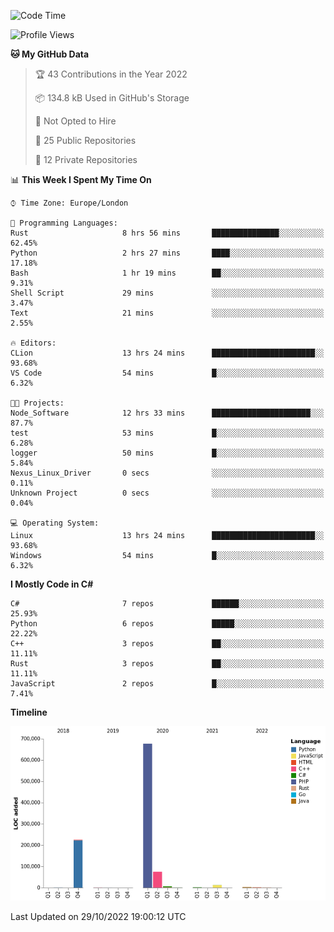 <!--START_SECTION:waka-->
![Code Time](http://img.shields.io/badge/Code%20Time-343%20hrs%2034%20mins-blue)

![Profile Views](http://img.shields.io/badge/Profile%20Views-0-blue)

**🐱 My GitHub Data** 

> 🏆 43 Contributions in the Year 2022
 > 
> 📦 134.8 kB Used in GitHub's Storage 
 > 
> 🚫 Not Opted to Hire
 > 
> 📜 25 Public Repositories 
 > 
> 🔑 12 Private Repositories  
 > 
📊 **This Week I Spent My Time On** 

```text
⌚︎ Time Zone: Europe/London

💬 Programming Languages: 
Rust                     8 hrs 56 mins       ███████████████░░░░░░░░░░   62.45% 
Python                   2 hrs 27 mins       ████░░░░░░░░░░░░░░░░░░░░░   17.18% 
Bash                     1 hr 19 mins        ██░░░░░░░░░░░░░░░░░░░░░░░   9.31% 
Shell Script             29 mins             ░░░░░░░░░░░░░░░░░░░░░░░░░   3.47% 
Text                     21 mins             ░░░░░░░░░░░░░░░░░░░░░░░░░   2.55%

🔥 Editors: 
CLion                    13 hrs 24 mins      ███████████████████████░░   93.68% 
VS Code                  54 mins             █░░░░░░░░░░░░░░░░░░░░░░░░   6.32%

🐱‍💻 Projects: 
Node_Software            12 hrs 33 mins      ██████████████████████░░░   87.7% 
test                     53 mins             █░░░░░░░░░░░░░░░░░░░░░░░░   6.28% 
logger                   50 mins             █░░░░░░░░░░░░░░░░░░░░░░░░   5.84% 
Nexus_Linux_Driver       0 secs              ░░░░░░░░░░░░░░░░░░░░░░░░░   0.11% 
Unknown Project          0 secs              ░░░░░░░░░░░░░░░░░░░░░░░░░   0.04%

💻 Operating System: 
Linux                    13 hrs 24 mins      ███████████████████████░░   93.68% 
Windows                  54 mins             █░░░░░░░░░░░░░░░░░░░░░░░░   6.32%

```

**I Mostly Code in C#** 

```text
C#                       7 repos             ██████░░░░░░░░░░░░░░░░░░░   25.93% 
Python                   6 repos             █████░░░░░░░░░░░░░░░░░░░░   22.22% 
C++                      3 repos             ██░░░░░░░░░░░░░░░░░░░░░░░   11.11% 
Rust                     3 repos             ██░░░░░░░░░░░░░░░░░░░░░░░   11.11% 
JavaScript               2 repos             █░░░░░░░░░░░░░░░░░░░░░░░░   7.41%

```


**Timeline**

![Chart not found](https://raw.githubusercontent.com/Jirubizu/Jirubizu/master/charts/bar_graph.png) 


 Last Updated on 29/10/2022 19:00:12 UTC
<!--END_SECTION:waka-->